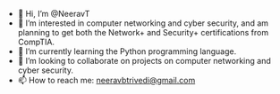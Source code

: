 - 👋 Hi, I’m @NeeravT
- 👀 I’m interested in computer networking and cyber security, and am planning to get both the Network+ and Security+ certifications from CompTIA.
- 🌱 I’m currently learning the Python programming language.
- 💞️ I’m looking to collaborate on projects on computer networking and cyber security.
- 📫 How to reach me: neeravbtrivedi@gmail.com

<!---
NeeravT/NeeravT is a ✨ special ✨ repository because its `README.md` (this file) appears on your GitHub profile.
You can click the Preview link to take a look at your changes.
--->
